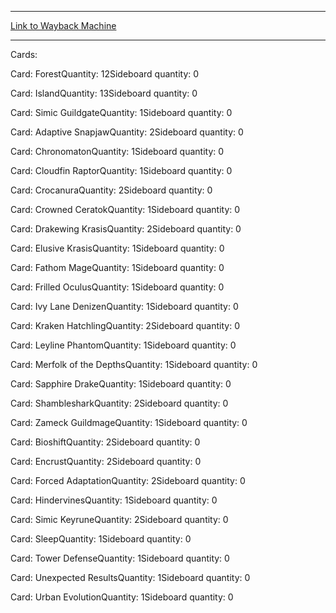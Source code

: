 
---
[Link to Wayback Machine](https://web.archive.org/web/20160221082423/http://magic.wizards.com/en/articles/decks/simic-sythesis-2013-11-29)

[_metadata_:generator]:- "Drupal 7 (http://drupal.org)"
[_metadata_:node]:- "117712"
[_metadata_:publish_date]:- "2013-11-29"
[_metadata_:source]:- "article"
[_metadata_:title]:- "Simic Sythesis"
[_metadata_:wayback_capture_timestamp]:- "2016-02-21 08:24:23"
[_metadata_:wayback_raw_url]:- "https://web.archive.org/web/20160221082423id_/http://magic.wizards.com/en/articles/decks/simic-sythesis-2013-11-29"
[_metadata_:wayback_url]:- "http://magic.wizards.com/en/articles/decks/simic-sythesis-2013-11-29"
---





Cards: 

Card: ForestQuantity: 12Sideboard quantity: 0 



Card: IslandQuantity: 13Sideboard quantity: 0 



Card: Simic GuildgateQuantity: 1Sideboard quantity: 0 



Card: Adaptive SnapjawQuantity: 2Sideboard quantity: 0 



Card: ChronomatonQuantity: 1Sideboard quantity: 0 



Card: Cloudfin RaptorQuantity: 1Sideboard quantity: 0 



Card: CrocanuraQuantity: 2Sideboard quantity: 0 



Card: Crowned CeratokQuantity: 1Sideboard quantity: 0 



Card: Drakewing KrasisQuantity: 2Sideboard quantity: 0 



Card: Elusive KrasisQuantity: 1Sideboard quantity: 0 



Card: Fathom MageQuantity: 1Sideboard quantity: 0 



Card: Frilled OculusQuantity: 1Sideboard quantity: 0 



Card: Ivy Lane DenizenQuantity: 1Sideboard quantity: 0 



Card: Kraken HatchlingQuantity: 2Sideboard quantity: 0 



Card: Leyline PhantomQuantity: 1Sideboard quantity: 0 



Card: Merfolk of the DepthsQuantity: 1Sideboard quantity: 0 



Card: Sapphire DrakeQuantity: 1Sideboard quantity: 0 



Card: ShamblesharkQuantity: 2Sideboard quantity: 0 



Card: Zameck GuildmageQuantity: 1Sideboard quantity: 0 



Card: BioshiftQuantity: 2Sideboard quantity: 0 



Card: EncrustQuantity: 2Sideboard quantity: 0 



Card: Forced AdaptationQuantity: 2Sideboard quantity: 0 



Card: HindervinesQuantity: 1Sideboard quantity: 0 



Card: Simic KeyruneQuantity: 2Sideboard quantity: 0 



Card: SleepQuantity: 1Sideboard quantity: 0 



Card: Tower DefenseQuantity: 1Sideboard quantity: 0 



Card: Unexpected ResultsQuantity: 1Sideboard quantity: 0 



Card: Urban EvolutionQuantity: 1Sideboard quantity: 0 




 

 
